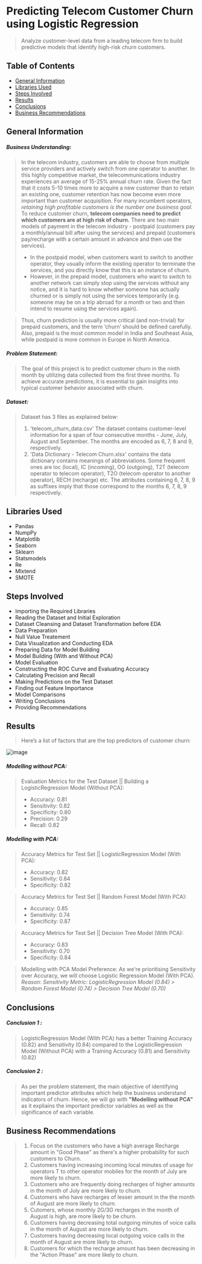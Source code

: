 # Predicting Telecom Customer Churn using Logistic Regression
> Analyze customer-level data from a leading telecom firm to build predictive models that identify high-risk churn customers.


## Table of Contents
* [General Information](#general-information)
* [Libraries Used](#libraries-used)
* [Steps Involved](#steps-involved)
* [Results](#results)
* [Conclusions](#conclusions)
* [Business Recommendations](#business-recommendations)


## General Information

##### **Business Understanding**:
> In the telecom industry, customers are able to choose from multiple service providers and actively switch from one operator to another. In this highly competitive market, the telecommunications industry experiences an average of 15-25% annual churn rate. Given the fact that it costs 5-10 times more to acquire a new customer than to retain an existing one, customer retention has now become even more important than customer acquisition. For many incumbent operators, *retaining high profitable customers is the number one business goal.* To reduce customer churn, **telecom companies need to predict which customers are at high risk of churn.** There are two main models of payment in the telecom industry - postpaid (customers pay a monthly/annual bill after using the services) and prepaid (customers pay/recharge with a certain amount in advance and then use the services).
> - In the postpaid model, when customers want to switch to another operator, they usually inform the existing operator to terminate the services, and you directly know that this is an instance of churn.
> - However, in the prepaid model, customers who want to switch to another network can simply stop using the services without any notice, and it is hard to know whether someone has actually churned or is simply not using the services temporarily (e.g. someone may be on a trip abroad for a month or two and then intend to resume using the services again).

> Thus, churn prediction is usually more critical (and non-trivial) for prepaid customers, and the term ‘churn’ should be defined carefully.  Also, prepaid is the most common model in India and Southeast Asia, while postpaid is more common in Europe in North America.


##### **Problem Statement**: 
> The goal of this project is to predict customer churn in the ninth month by utilizing data collected from the first three months. To achieve accurate predictions, it is essential to gain insights into typical customer behavior associated with churn.

##### **Dataset**:
> Dataset has 3 files as explained below: 
> 1. 'telecom_churn_data.csv' The dataset contains customer-level information for a span of four consecutive months - June, July, August and September. The months are encoded as 6, 7, 8 and 9, respectively. 
> 2. 'Data Dictionary - Telecom Churn.xlsx' contains the data dictionary contains meanings of abbreviations. Some frequent ones are loc (local), IC (incoming), OG (outgoing), T2T (telecom operator to telecom operator), T2O (telecom operator to another operator), RECH (recharge) etc. The attributes containing 6, 7, 8, 9 as suffixes imply that those correspond to the months 6, 7, 8, 9 respectively.

## Libraries Used

- Pandas
- NumpPy
- Matplotlib
- Seaborn
- Sklearn
- Statsmodels
- Re
- Mlxtend
- SMOTE

## Steps Involved

- Importing the Required Libraries
- Reading the Dataset and Initial Exploration
- Dataset Cleansing and Dataset Transformation before EDA
- Data Preparation
- Null Value Treatement
- Data Visualization and Conducting EDA
- Preparing Data for Model Building
- Model Building (With and Without PCA)
- Model Evaluation
- Constructing the ROC Curve and Evaluating Accuracy
- Calculating Precision and Recall
- Making Predictions on the Test Dataset
- Finding out Feature Importance
- Model Comparisons
- Writing Conclusions
- Providing Recommendations

## Results

> Here’s a list of factors that are the top predictors of customer churn:

![image](https://github.com/user-attachments/assets/af982e09-7f51-40d8-8f39-1f1863d6500b)


##### Modelling without PCA:
> Evaluation Metrics for the Test Dataset || Building a LogisticRegression Model (Without PCA):
> - Accuracy: 0.81
> - Sensitivity: 0.82
> - Specificity: 0.80
> - Precision: 0.29
> - Recall: 0.82


##### Modelling with PCA:
> Accuracy Metrics for Test Set || LogisticRegression Model (With PCA):
> - Accuracy: 0.82
> - Sensitivity: 0.84
> - Specificity: 0.82

> Accuracy Metrics for Test Set || Random Forest Model (With PCA):
> - Accuracy: 0.85
> - Sensitivity: 0.74
> - Specificity: 0.87

> Accuracy Metrics for Test Set || Decision Tree Model (With PCA):
> - Accuracy: 0.83
> - Sensitivity: 0.70
> - Specificity: 0.84

> Modelling with PCA Model Preference:
> As we're prioritising Sensitivity over Accuracy, we will choose Logistic Regression Model (With PCA).
> *Reason: Sensitivity Metric: LogisticRegression Model (0.84) > Random Forest Model (0.74) > Decision Tree Model (0.70)*


## Conclusions

##### Conclusion 1 : 
> LogisticRegression Model (With PCA) has a better Training Accuracy (0.82) and Sensitivity (0.84) compared to the LogisticRegression Model (Without PCA) with a Training Accuracy (0.81) and Sensitivity (0.82)

##### Conclusion 2 : 
> As per the problem statement, the main objective of identifying important predictor attributes which help the business understand indicators of churn. Hence, we will go with **"Modelling without PCA"** as it expliains the important predictor variables as well as the significance of each variable.


## Business Recommendations

> 1. Focus on the customers who have a high average Recharge amount in "Good Phase" as there's a higher probability for such customers to Churn.
> 2. Customers having increasing incoming local minutes of usage for operators T to other operator mobiles for the month of July are more likely to churn.
> 3. Customers who are frequently doing recharges of higher amounts in the month of July are more likely to churn.
> 4. Customers who have recharges of lesser amount in the the month of August are more likely to churn.
> 5. Cutomers, whose monthly 2G/3G recharges in the month of August is high, are more likely to be churn.
> 6. Customers having decreasing total outgoing minutes of voice calls in the month of August are more likely to churn.
> 7. Customers having decreasing local outgoing voice calls in the month of August are more likely to churn.
> 8. Customers for which the recharge amount has been decreasing in the "Action Phase" are more likely to churn.
